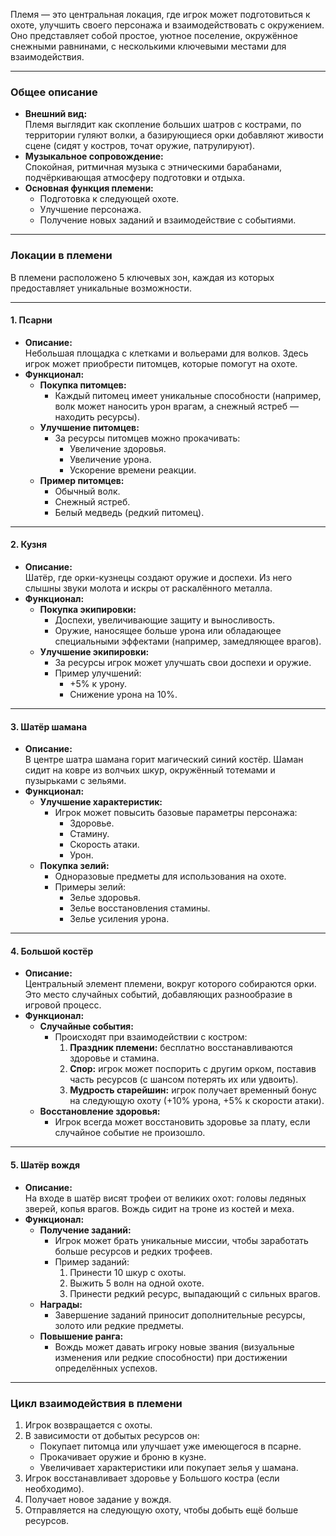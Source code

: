Племя — это центральная локация, где игрок может подготовиться к охоте, улучшить своего персонажа и взаимодействовать с окружением. Оно представляет собой простое, уютное поселение, окружённое снежными равнинами, с несколькими ключевыми местами для взаимодействия.

---

### **Общее описание**

- **Внешний вид:**  
    Племя выглядит как скопление больших шатров с кострами, по территории гуляют волки, а базирующиеся орки добавляют живости сцене (сидят у костров, точат оружие, патрулируют).
- **Музыкальное сопровождение:**  
    Спокойная, ритмичная музыка с этническими барабанами, подчёркивающая атмосферу подготовки и отдыха.
- **Основная функция племени:**
    - Подготовка к следующей охоте.
    - Улучшение персонажа.
    - Получение новых заданий и взаимодействие с событиями.

---

### **Локации в племени**

В племени расположено 5 ключевых зон, каждая из которых предоставляет уникальные возможности.

---

#### **1. Псарни**

- **Описание:**  
    Небольшая площадка с клетками и вольерами для волков. Здесь игрок может приобрести питомцев, которые помогут на охоте.
- **Функционал:**
    - **Покупка питомцев:**
        - Каждый питомец имеет уникальные способности (например, волк может наносить урон врагам, а снежный ястреб — находить ресурсы).
    - **Улучшение питомцев:**
        - За ресурсы питомцев можно прокачивать:
            - Увеличение здоровья.
            - Увеличение урона.
            - Ускорение времени реакции.
    - **Пример питомцев:**
        - Обычный волк.
        - Снежный ястреб.
        - Белый медведь (редкий питомец).

---

#### **2. Кузня**

- **Описание:**  
    Шатёр, где орки-кузнецы создают оружие и доспехи. Из него слышны звуки молота и искры от раскалённого металла.
- **Функционал:**
    - **Покупка экипировки:**
        - Доспехи, увеличивающие защиту и выносливость.
        - Оружие, наносящее больше урона или обладающее специальными эффектами (например, замедляющее врагов).
    - **Улучшение экипировки:**
        - За ресурсы игрок может улучшать свои доспехи и оружие.
        - Пример улучшений:
            - +5% к урону.
            - Снижение урона на 10%.

---

#### **3. Шатёр шамана**

- **Описание:**  
    В центре шатра шамана горит магический синий костёр. Шаман сидит на ковре из волчьих шкур, окружённый тотемами и пузырьками с зельями.
- **Функционал:**
    - **Улучшение характеристик:**
        - Игрок может повысить базовые параметры персонажа:
            - Здоровье.
            - Стамину.
            - Скорость атаки.
            - Урон.
    - **Покупка зелий:**
        - Одноразовые предметы для использования на охоте.
        - Примеры зелий:
            - Зелье здоровья.
            - Зелье восстановления стамины.
            - Зелье усиления урона.

---

#### **4. Большой костёр**

- **Описание:**  
    Центральный элемент племени, вокруг которого собираются орки. Это место случайных событий, добавляющих разнообразие в игровой процесс.
- **Функционал:**
    - **Случайные события:**
        - Происходят при взаимодействии с костром:
            1. **Праздник племени:** бесплатно восстанавливаются здоровье и стамина.
            2. **Спор:** игрок может поспорить с другим орком, поставив часть ресурсов (с шансом потерять их или удвоить).
            3. **Мудрость старейшин:** игрок получает временный бонус на следующую охоту (+10% урона, +5% к скорости атаки).
    - **Восстановление здоровья:**
        - Игрок всегда может восстановить здоровье за плату, если случайное событие не произошло.

---

#### **5. Шатёр вождя**

- **Описание:**  
    На входе в шатёр висят трофеи от великих охот: головы ледяных зверей, копья врагов. Вождь сидит на троне из костей и меха.
- **Функционал:**
    - **Получение заданий:**
        - Игрок может брать уникальные миссии, чтобы заработать больше ресурсов и редких трофеев.
        - Пример заданий:
            1. Принести 10 шкур с охоты.
            2. Выжить 5 волн на одной охоте.
            3. Принести редкий ресурс, выпадающий с сильных врагов.
    - **Награды:**
        - Завершение заданий приносит дополнительные ресурсы, золото или редкие предметы.
    - **Повышение ранга:**
        - Вождь может давать игроку новые звания (визуальные изменения или редкие способности) при достижении определённых успехов.

---

### **Цикл взаимодействия в племени**

1. Игрок возвращается с охоты.
2. В зависимости от добытых ресурсов он:
    - Покупает питомца или улучшает уже имеющегося в псарне.
    - Прокачивает оружие и броню в кузне.
    - Увеличивает характеристики или покупает зелья у шамана.
3. Игрок восстанавливает здоровье у Большого костра (если необходимо).
4. Получает новое задание у вождя.
5. Отправляется на следующую охоту, чтобы добыть ещё больше ресурсов.